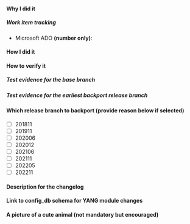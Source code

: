 <!--
     Please make sure you've read and understood our contributing guidelines:
     https://github.com/Azure/SONiC/blob/gh-pages/CONTRIBUTING.md

     ** Make sure all your commits include a signature generated with `git commit -s` **

     If this is a bug fix, make sure your description includes "fixes #xxxx", or
     "closes #xxxx" or "resolves #xxxx"

     Please provide the following information:
-->

#### Why I did it

##### Work item tracking
- Microsoft ADO **(number only)**:

#### How I did it

#### How to verify it

##### Test evidence for the base branch
<!--
The PR must be tested against the base branch and the earliest backport release branch and provide tested image version on these two branches. For example, if the PR is requested for master, 202211 and 202012, then the requester needs to provide test results on master and 202012.
Evidence can be provided via manual KVM test if the feature can be tested on KVM platforms. 
-->

##### Test evidence for the earliest backport release branch


#### Which release branch to backport (provide reason below if selected)

<!--
- Note we only backport fixes to a release branch, *not* features!
- Please also provide a reason for the backporting below.
- e.g.
- [x] 202006
-->

- [ ] 201811
- [ ] 201911
- [ ] 202006
- [ ] 202012
- [ ] 202106
- [ ] 202111
- [ ] 202205
- [ ] 202211

#### Description for the changelog
<!--
Write a short (one line) summary that describes the changes in this
pull request for inclusion in the changelog:
-->

<!--
 Ensure to add label/tag for the feature raised. example - PR#2174 under sonic-utilities repo. where, Generic Config and Update feature has been labelled as GCU.
-->

#### Link to config_db schema for YANG module changes
<!--
Provide a link to config_db schema for the table for which YANG model
is defined
Link should point to correct section on https://github.com/Azure/sonic-buildimage/blob/master/src/sonic-yang-models/doc/Configuration.md
-->

#### A picture of a cute animal (not mandatory but encouraged)

